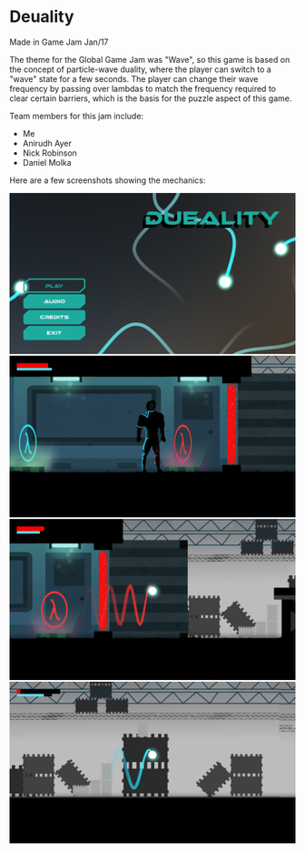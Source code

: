 # Deuality
Made in Game Jam Jan/17

The theme for the Global Game Jam was "Wave", so this game is based on the concept of particle-wave duality, where the player can switch to a "wave" state for a few seconds. The player can change their wave frequency by passing over lambdas to match the frequency required to clear certain barriers, which is the basis for the puzzle aspect of this game.

Team members for this jam include:
* Me
* Anirudh Ayer
* Nick Robinson
* Daniel Molka

Here are a few screenshots showing the mechanics:

![deuality-main-screen](Screenshots/menu_screen.png)
![deuality-main-screen](Screenshots/standing.png)
![deuality-main-screen](Screenshots/wave_red.png)
![deuality-main-screen](Screenshots/wave_blue.png)

